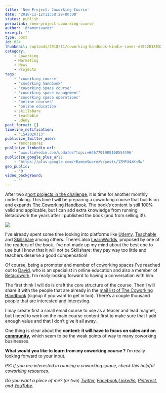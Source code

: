 ```yaml
---
title: 'New Project: Coworking Course'
date: '2018-11-12T11:58:29+00:00'
status: publish
permalink: /new-project-coworking-course
author: '@ramonsuarez'
excerpt: ''
type: post
id: 824
thumbnail: /uploads/2018/11/coworking-handbook-kindle-cover-e1542018032885.jpg
category:
    - Coworking
    - Marketing
    - News
    - Projects
tags:
    - 'coworking course'
    - 'coworking handbook'
    - 'coworking space course'
    - 'coworking space management'
    - 'coworking space operations'
    - 'online courses'
    - 'online education'
    - skillshare
    - teachable
    - udemy
post_format: []
timeline_notification:
    - '1542020313'
publicize_twitter_user:
    - ramonsuarez
publicize_linkedin_url:
    - 'www.linkedin.com/updates?topic=6467701989160554496'
publicize_google_plus_url:
    - 'https://plus.google.com/+RamonSuarezV/posts/1ZMPU4zKnMw'
geo_public:
    - '0'
video_background:
    - ''
---
```

After two s[hort projects in the challenge](http://ramonsuarez.com/challenge-projects/), it is time for another monthly undertaking. This time I will be preparing a coworking course that builds on and expands [The Coworking Handbook](https://www.coworkinghandbook.com). The book’s content is still 100% valid and applicable, but I can add extra knowledge from running Betacowork the years after I published the book (and from selling it!).

![](/uploads/2018/11/giphy1.gif)

I’ve already spent some time looking into platforms like [Udemy,](https://click.linksynergy.com/fs-bin/click?id=nqvRWNWHD4Q&offerid=507388.7&type=3&subid=0) [Teachable](https://teachable.com/) and [Skillshare](https://www.skillshare.com/) among others. There’s also [LearnWorlds](https://www.learnworlds.com/), proposed by one of the readers of the book. I’ve not made up my mind about the best one to use but I know that it will not be Skillshare: they pay way too little and teachers deserve a good compensation!

Of course, being a promoter and member of coworking spaces I’ve reached out to [David](https://teachable.com/), who is an specialist in online education and also a member of [Betacowork](https://www.betacowork.com). I’m really looking forward to having a conversation with him.

The first think I will do is draft the core structure of the course. Then I will share it with the people that are already in the [mail list of The Coworking Handbook](https://www.coworkinghandbook.com/newsletter/) (signup if you want to get in too). There’s a couple thousand people that are interested and interesting.

I may create first a small email course to use as a teaser and lead magnet, but I need to work on the main course content first to make sure that I add enough value and that I don’t give it all away.

One thing is clear about the **content: it will have to focus on sales and on [community](https://www.coworkinghandbook.com/extract-of-the-community-chapter-on-the-next-web-how-to-value-and-nurture-your-local-coworking-community/),** which seem to be the weak points of way to many coworking businesses.

**What would you like to learn from my coworking course ?** I’m really looking forward to your input.

*PS: If you are interested in running a coworking space, check this helpful [coworking resources](https://www.coworkinghandbook.com/resources/).*

*Do you want a piece of me? (or two) [Twitter](https://twitter.com/ramonsuarez), [Facebook](https://www.facebook.com/ramonsuarezdotcom),[Linkedin](https://www.linkedin.com/in/ramonsuarez/), [Pinterest](https://www.pinterest.com/ramonsuarez/), and [YouTube](https://www.youtube.com/ramonsuarezv).*